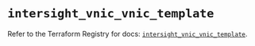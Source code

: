 # `intersight_vnic_vnic_template`

Refer to the Terraform Registry for docs: [`intersight_vnic_vnic_template`](https://registry.terraform.io/providers/ciscodevnet/intersight/1.0.71/docs/resources/vnic_vnic_template).
